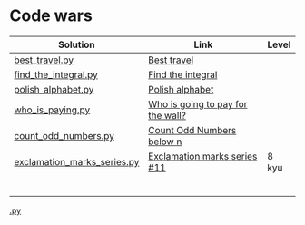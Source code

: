 # Code wars

| Solution                                                                   | Link                                                                                        | Level |
|----------------------------------------------------------------------------|---------------------------------------------------------------------------------------------|-------|
| [best_travel.py](./src/code_problems/code_wars/best_travel.py)             | [Best travel](https://www.codewars.com/kata/55e7280b40e1c4a06d0000aa)                       |
| [find_the_integral.py](./src/code_problems/code_wars/find_the_integral.py) | [Find the integral](https://www.codewars.com/kata/59811fd8a070625d4c000013)                 |
| [polish_alphabet.py](./src/code_problems/code_wars/polish_alphabet.py)     | [Polish alphabet](https://www.codewars.com/kata/57ab2d6072292dbf7c000039)                   |
| [who_is_paying.py](./src/code_problems/code_wars/who_is_paying.py)         | [Who is going to pay for the wall?](https://www.codewars.com/kata/58bf9bd943fadb2a980000a7) |
| [count_odd_numbers.py](./src/code_problems/code_wars/count_odd_numbers.py) | [Count Odd Numbers below n](https://www.codewars.com/kata/59342039eb450e39970000a6)         |
| [exclamation_marks_series.py](src/code_problems/code_wars/exclamation_marks_series.py)            | [Exclamation marks series #11](https://www.codewars.com/kata/57fb09ef2b5314a8a90001ed) | 8 kyu |       |
|                                                                            |
|                                                                            |
|                                                                            |
|                                                                            |
|                                                                            |
|                                                                            |


[.py](./src/code_problems/code_wars/)
